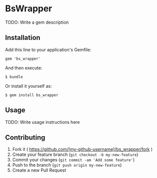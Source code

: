 # BsWrapper

TODO: Write a gem description

## Installation

Add this line to your application's Gemfile:

    gem 'bs_wrapper'

And then execute:

    $ bundle

Or install it yourself as:

    $ gem install bs_wrapper

## Usage

TODO: Write usage instructions here

## Contributing

1. Fork it ( https://github.com/[my-github-username]/bs_wrapper/fork )
2. Create your feature branch (`git checkout -b my-new-feature`)
3. Commit your changes (`git commit -am 'Add some feature'`)
4. Push to the branch (`git push origin my-new-feature`)
5. Create a new Pull Request
